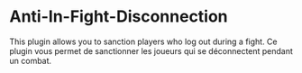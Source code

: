 # Anti-In-Fight-Disconnection
This plugin allows you to sanction players who log out during a fight. Ce plugin vous permet de sanctionner les joueurs qui se déconnectent pendant un combat.
